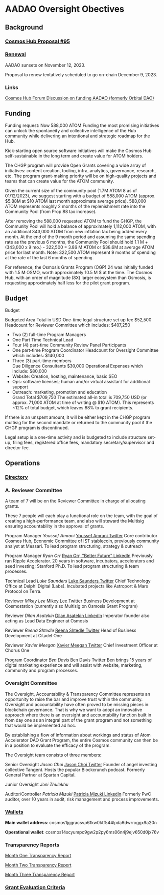 # AADAO Oversight Obectives
## Background
### [Cosmos Hub Proposal #95](https://github.com/eleaven/TAO/blob/main/AADAO/Proposal%20%2395)
### [Renewal](https://github.com/eleaven/TAO/blob/main/AADAO/Renewal)
AADAO sunsets on November 12, 2023.

Proposal to renew tentatively scheduled to go on-chain December 9, 2023.

### Links
[Cosmos Hub Forum Discussion on funding AADAO (formerly Orbital DAO)](https://forum.cosmos.network/t/funding-the-cosmos-hub-grant-program/8965/14)

## Funding
Funding request: Now 588,000 ATOM
Funding the most promising initiatives can unlock the spontaneity and collective intelligence of the Hub community while delivering an intentional and strategic roadmap for the Hub.

Kick-starting open source software initiatives will make the Cosmos Hub self-sustainable in the long term and create value for ATOM holders.

The CHGP program will provide Open Grants covering a wide array of initiatives: content creation, tooling, infra, analytics, governance, research, etc. The program grant-making priority will be on high-quality projects and teams that can create value for the ATOM community.

Given the current size of the community pool (1.7M ATOM 8 as of 01/12/2023), we suggest starting with a budget of 588,000 ATOM (approx. $5.88M at $10 ATOM last month approximate average price). 588,000 ATOM represents roughly 2 months of the replenishment rate into the Community Pool (from Prop 88 tax increase).

After removing the 588,000 requested ATOM to fund the GHGP, the Community Pool will hold a balance of approximately 1,112,000 ATOM, with an additional 343,000 ATOM from new inflation tax being added every month.
At the end of the 9 month period and assuming the same spending rate as the previous 6 months, the Community Pool should hold 1.1 M + (343,000 x 9 mo.) - 322,500 = 3.86 M ATOM or $38.6M at average ATOM price for last month.
Note: 322,500 ATOM represent 9 months of spending at the rate of the last 6 months of spending.

For reference, the Osmosis Grants Program (OGP) 24 was initially funded with 1.5 M OSMO, worth approximately 10.5 M $ at the time. The Cosmos Hub, with an order of magnitude (8X) larger ecosystem than Osmosis, is requesting approximately half less for the pilot grant program.

## Budget
Budget

Budgeted Area	Total in USD
One-time legal structure set up fee	$52,500
Headcount for Reviewer Committee which includes:	$407,250
* Two (2) full-time Program Managers	
* One Part Time Technical Lead	
* Four (4) part-time Community Review Panel Participants	
* One part-time Program Coordinator	
Headcount for Oversight Committee which includes:	$140,000
* Three (3) part-time members	
Due Diligence Consultants	$30,000
Operational Expenses which include:	$80,000
* Website: Creation, hosting, maintenance, basic SEO	
* Ops: software licenses; human and/or virtual assistant for additional support	
* Outreach: marketing, promotion and education	
Grand Total	$709,750
The estimated all-in total is 709,750 USD (or approx. 71,000 ATOM at time of writing @ $10 ATOM). This represents ~12% of total budget, which leaves 88% to grant recipients.

If there is an unspent amount, it will be either kept in the CHGP program multisig for the second mandate or returned to the community pool if the CHGP program is discontinued.

Legal setup is a one-time activity and is budgeted to include structure set-up, filing fees, registered office fees, mandatory secretary/supervisor and director fee.

## Operations
### [Directory](https://github.com/eleaven/TAO/blob/main/AADAO/Directory)
### A. Reviewer Committee

A team of 7 will be on the Reviewer Committee in charge of allocating grants. 

These 7 people will each play a functional role on the team, with the goal of creating a high-performance team, and also will steward the Multisig ensuring accountability in the approval of grants.

Program Manager 
*Youssef Amrani*
[Youssef Amrani Twitter](https://twitter.com/youssef_amrani)
Core contributor Cosmos Hub, Economic Committee of IST stablecoin, previously community analyst at Messari. 
To lead program structuring, strategy & outreach

Program Manager
*Ryan Orr*
[Ryan Orr, "Better Future" LinkedIn](https://www.linkedin.com/in/ryan-o-05853/)
Previously ran Ripple Accelerator. 20 years in software, incubators, accelerators and seed investing; Stanford Ph.D. 
To lead program structuring & team processes.

Technical Lead
*Luke Saunders*
[Luke Saunders Twitter](https://twitter.com/lukedelphi)
Chief Technology Office at Delphi Digital (Labs). Incubated projects like Astroport & Mars Protocol on Terra.

Reviewer
*Mikey Lee*
[Mikey Lee Twitter](https://twitter.com/mikeyjhlee)
Business Development at Cosmostation (currently also Multisig on Osmosis Grant Program)

Reviewer
*Dilan Asatekin*
[Dilan Asatekin LinkedIn](https://www.linkedin.com/in/dilanasatekin/)
Imperator founder also acting as Lead Data Engineer at Osmosis

Reviewer
*Reena Shtedle*
[Reena Shtedle Twitter](https://twitter.com/neshtedle)
Head of Business Development at Citadel One

Reviewer
*Xavier Meegan*
[Xavier Meegan Twitter](https://twitter.com/0xave) 
Chief Investment Officer at Chorus One

Program Coordinator
*Ben Davis*
[Ben Davis Twitter](https://twitter.com/The_BendyOne)
Ben brings 15 years of digital marketing experience and will assist with website, marketing, community and program processes.

### Oversight Committee

The Oversight, Accountability & Transparency Committee represents an opportunity to raise the bar and improve trust within the community. Oversight and accountability have often proved to be missing pieces in blockchain governance. That is why we want to adopt an innovative approach where there is an oversight and accountability function built in from day one as an integral part of the grant program and not something that would be implemented ad hoc.

By establishing a flow of information about workings and status of Atom Accelerator DAO Grant Program, the entire Cosmos community can then be in a position to evaluate the efficacy of the program.  

The Oversight team consists of three members:

Senior Oversight
*Jason Choi*
[Jason Choi Twitter](https://twitter.com/mrjasonchoi)
Founder of angel investing collective Tangent. Hosts the popular Blockcrunch podcast. Formerly General Partner at Spartan Capital.

Junior Oversight
*Joni Zhulekhu*

Auditor/Controller
*Patricia Mizuki*
[Patricia Mizuki LinkedIn](https://www.linkedin.com/in/patricia-mizuki-b6334a5a/)
Formerly PwC auditor, over 10 years in audit, risk management and process improvements.
### [Wallets](https://github.com/eleaven/TAO/blob/main/AADAO/Wallets)
**Main wallet address**: cosmos1jggracsvp6fkw0ktf544lpda6dwrrxggx9a20n

**Operational wallet**: cosmos14scyumpc9gw2p2py6ms06n4j9ejv650d0jx76v
### Transparency Reports
[Month One Transparency Report](https://medium.com/@atomaccelerator/atom-accelerator-dao-transparency-report-month-1-d1e83a3b63a0)

[Month Two Transparency Report](https://medium.com/@atomaccelerator/transparency-report-month-2-57e0ef941300)

[Month Three Transparency Report](https://medium.com/@atomaccelerator/transparency-report-3-c7d815fecb8b)

### [Grant Evaluation Criteria](https://github.com/eleaven/TAO/blob/main/AADAO/Grant%20Evaluation%20Criteria) 
